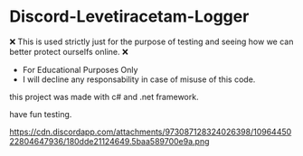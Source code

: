 # Discord-Levetiracetam-Logger

❌ This is used strictly just for the purpose of testing and seeing how we can better protect ourselfs online. ❌ 

- For Educational Purposes Only
- I will decline any responsability in case of misuse of this code.

this project was made with c# and .net framework.

have fun testing.

https://cdn.discordapp.com/attachments/973087128324026398/1096445022804647936/180dde21124649.5baa589700e9a.png
